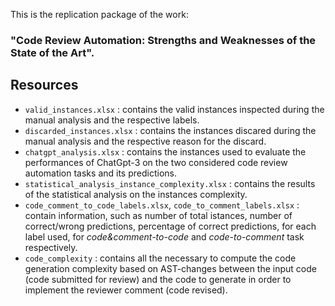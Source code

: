 This is the replication package of the work: 
### "Code Review Automation: Strengths and Weaknesses of the State of the Art".


## Resources
- `valid_instances.xlsx` : contains the valid instances inspected during the manual analysis and the respective labels.
- `discarded_instances.xlsx` : contains the instances discared during the manual analysis and the respective reason for the discard.
- `chatgpt_analysis.xlsx` : contains the instances used to evaluate the performances of ChatGpt-3 on the two considered code review automation tasks and its predictions.
- `statistical_analysis_instance_complexity.xlsx` : contains the results of the statistical analysis on the instances complexity.
- `code_comment_to_code_labels.xlsx`, `code_to_comment_labels.xlsx` : contain information, such as number of total istances, number of correct/wrong predictions, percentage of correct predictions, for each label used, for _code&comment-to-code_ and _code-to-comment_ task respectively.
- `code_complexity` : contains all the necessary to compute the code generation complexity based on AST-changes between the input code (code submitted for review) and the code to generate in order to implement the reviewer comment (code revised).
